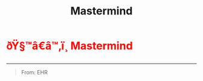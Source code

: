 ﻿---
lang: en-US
title: Mastermind
prev:
next:
---

# <font color="red">ðŸ§™â€â™‚ï¸ <b>Mastermind</b></font> <Badge text="Experimental" type="tip" vertical="middle"/>
---

> From: EHR
